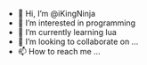 - 👋 Hi, I’m @iKingNinja
- 👀 I’m interested in programming
- 🌱 I’m currently learning lua
- 💞️ I’m looking to collaborate on ...
- 📫 How to reach me ...

<!---
iKingNinja/iKingNinja is a ✨ special ✨ repository because its `README.md` (this file) appears on your GitHub profile.
You can click the Preview link to take a look at your changes.
--->
